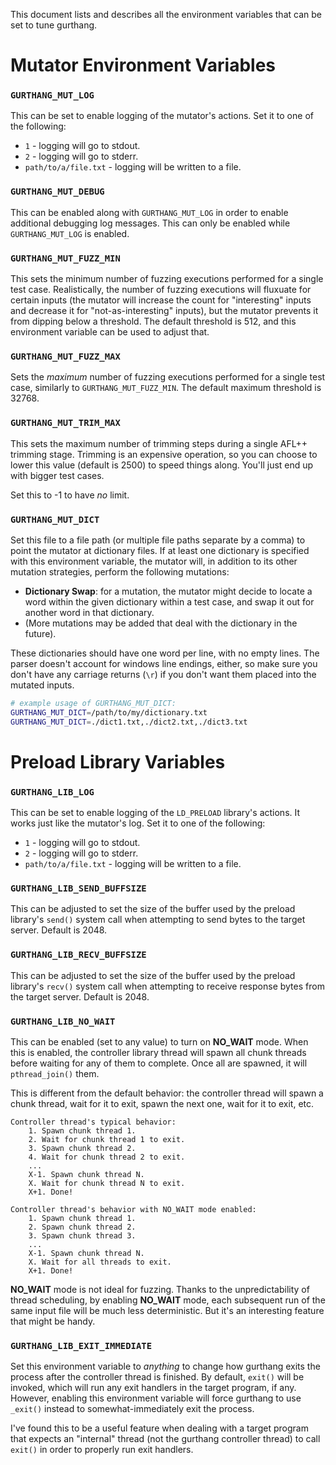 This document lists and describes all the environment variables that can be set to tune gurthang.

# Mutator Environment Variables

### `GURTHANG_MUT_LOG`

This can be set to enable logging of the mutator's actions. Set it to one of the following:

* `1` - logging will go to stdout.
* `2` - logging will go to stderr.
* `path/to/a/file.txt` - logging will be written to a file.

### `GURTHANG_MUT_DEBUG`

This can be enabled along with `GURTHANG_MUT_LOG` in order to enable additional debugging log messages. This can only be enabled while `GURTHANG_MUT_LOG` is enabled.

### `GURTHANG_MUT_FUZZ_MIN`

This sets the minimum number of fuzzing executions performed for a single test case. Realistically, the number of fuzzing executions will fluxuate for certain inputs (the mutator will increase the count for "interesting" inputs and decrease it for "not-as-interesting" inputs), but the mutator prevents it from dipping below a threshold. The default threshold is 512, and this environment variable can be used to adjust that.

### `GURTHANG_MUT_FUZZ_MAX`

Sets the *maximum* number of fuzzing executions performed for a single test case, similarly to `GURTHANG_MUT_FUZZ_MIN`. The default maximum threshold is 32768.

### `GURTHANG_MUT_TRIM_MAX`

This sets the maximum number of trimming steps during a single AFL++ trimming stage. Trimming is an expensive operation, so you can choose to lower this value (default is 2500) to speed things along. You'll just end up with bigger test cases.

Set this to -1 to have *no* limit.

### `GURTHANG_MUT_DICT`

Set this file to a file path (or multiple file paths separate by a comma) to point the mutator at dictionary files. If at least one dictionary is specified with this environment variable, the mutator will, in addition to its other mutation strategies,
perform the following mutations:

* **Dictionary Swap**: for a mutation, the mutator might decide to locate a word within the given dictionary within a test case, and swap it out for another word in that dictionary.
* (More mutations may be added that deal with the dictionary in the future).

These dictionaries should have one word per line, with no empty lines. The parser doesn't account for windows line endings, either, so make sure you don't have any carriage returns (`\r`) if you don't want them placed into the mutated inputs.

```bash
# example usage of GURTHANG_MUT_DICT:
GURTHANG_MUT_DICT=/path/to/my/dictionary.txt
GURTHANG_MUT_DICT=./dict1.txt,./dict2.txt,./dict3.txt
```

# Preload Library Variables

### `GURTHANG_LIB_LOG`

This can be set to enable logging of the `LD_PRELOAD` library's actions. It works just like the mutator's log. Set it to one of the following:

* `1` - logging will go to stdout.
* `2` - logging will go to stderr.
* `path/to/a/file.txt` - logging will be written to a file.


### `GURTHANG_LIB_SEND_BUFFSIZE`

This can be adjusted to set the size of the buffer used by the preload library's `send()` system call when attempting to send bytes to the target server. Default is 2048.

### `GURTHANG_LIB_RECV_BUFFSIZE`

This can be adjusted to set the size of the buffer used by the preload library's `recv()` system call when attempting to receive response bytes from the target server. Default is 2048.

### `GURTHANG_LIB_NO_WAIT`

This can be enabled (set to any value) to turn on **NO_WAIT** mode. When this is enabled, the controller library thread will spawn all chunk threads before waiting for any of them to complete. Once all are spawned, it will `pthread_join()` them.

This is different from the default behavior: the controller thread will spawn a chunk thread, wait for it to exit, spawn the next one, wait for it to exit, etc.

```
Controller thread's typical behavior:
    1. Spawn chunk thread 1.
    2. Wait for chunk thread 1 to exit.
    3. Spawn chunk thread 2.
    4. Wait for chunk thread 2 to exit.
    ...
    X-1. Spawn chunk thread N.
    X. Wait for chunk thread N to exit.
    X+1. Done!

Controller thread's behavior with NO_WAIT mode enabled:
    1. Spawn chunk thread 1.
    2. Spawn chunk thread 2.
    3. Spawn chunk thread 3.
    ...
    X-1. Spawn chunk thread N.
    X. Wait for all threads to exit.
    X+1. Done!
```

**NO_WAIT** mode is not ideal for fuzzing. Thanks to the unpredictability of thread scheduling, by enabling **NO_WAIT** mode, each subsequent run of the same input file will be much less deterministic. But it's an interesting feature that might be handy.

### `GURTHANG_LIB_EXIT_IMMEDIATE`

Set this environment variable to *anything* to change how gurthang exits the
process after the controller thread is finished. By default, `exit()` will be
invoked, which will run any exit handlers in the target program, if any.
However, enabling this environment variable will force gurthang to use
`_exit()` instead to somewhat-immediately exit the process.

I've found this to be a useful feature when dealing with a target program
that expects an "internal" thread (not the gurthang controller thread) to
call `exit()` in order to properly run exit handlers.
